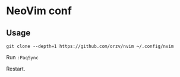 # NeoVim conf

## Usage

```shell
git clone --depth=1 https://github.com/orzv/nvim ~/.config/nvim
```

Run `:PaqSync`

Restart.
